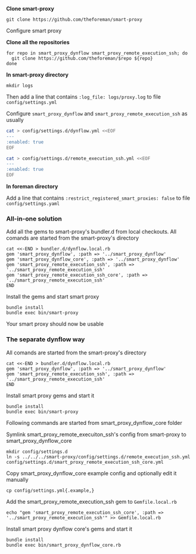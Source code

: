 **Clone smart-proxy**
```shell
git clone https://github.com/theforeman/smart-proxy
```
Configure smart proxy

**Clone all the repositories**
```shell
for repo in smart_proxy_dynflow smart_proxy_remote_execution_ssh; do
  git clone https://github.com/theforeman/$repo ${repo}
done
```


**In smart-proxy directory**
```shell
mkdir logs
```

Then add a line that contains `:log_file: logs/proxy.log` to file `config/settings.yml`

Configure `smart_proxy_dynflow` and `smart_proxy_remote_execution_ssh` as usually
```bash
cat > config/settings.d/dynflow.yml <<EOF
---
:enabled: true
EOF

cat > config/settings.d/remote_execution_ssh.yml <<EOF
---
:enabled: true
EOF
```

**In foreman directory**

Add a line that contains `:restrict_registered_smart_proxies: false` to file `config/settings.yaml`



### All-in-one solution
Add all the gems to smart-proxy's bundler.d from local checkouts.
All comands are started from the smart-proxy's directory
```shell
cat <<-END > bundler.d/dynflow.local.rb
gem 'smart_proxy_dynflow', :path => '../smart_proxy_dynflow'
gem 'smart_proxy_dynflow_core', :path => '../smart_proxy_dynflow'
gem 'smart_proxy_remote_execution_ssh', :path => '../smart_proxy_remote_execution_ssh'
gem 'smart_proxy_remote_execution_ssh_core', :path => '../smart_proxy_remote_execution_ssh'
END
```


Install the gems and start smart proxy
```shell
bundle install
bundle exec bin/smart-proxy
```

Your smart proxy should now be usable

### The separate dynflow way
All comands are started from the smart-proxy's directory
```shell
cat <<-END > bundler.d/dynflow.local.rb
gem 'smart_proxy_dynflow', :path => '../smart_proxy_dynflow'
gem 'smart_proxy_remote_execution_ssh', :path => '../smart_proxy_remote_execution_ssh'
END
```

Install smart proxy gems and start it
```shell
bundle install
bundle exec bin/smart-proxy
```

Following commands are started from smart_proxy_dynflow_core folder

Symlink smart_proxy_remote_execuiton_ssh's config from smart-proxy to smart_proxy_dynflow_core
```shell
mkdir config/settings.d
ln -s ../../../smart-proxy/config/settings.d/remote_execution_ssh.yml config/settings.d/smart_proxy_remote_execution_ssh_core.yml
```

Copy smart_proxy_dynflow_core example config and optionally edit it manually
```shell
cp config/settings.yml{.example,}
```

Add the smart_proxy_remote_execution_ssh gem to `Gemfile.local.rb`
```shell
echo "gem 'smart_proxy_remote_execution_ssh_core', :path => '../smart_proxy_remote_execution_ssh'" >> Gemfile.local.rb
```

Install smart proxy dynflow core's gems and start it
```shell
bundle install
bundle exec bin/smart_proxy_dynflow_core.rb
```






